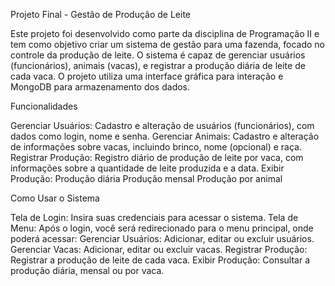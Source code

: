 Projeto Final - Gestão de Produção de Leite

Este projeto foi desenvolvido como parte da disciplina de Programação II e tem como objetivo criar um sistema de gestão para uma fazenda, focado no controle da produção de leite. O sistema é capaz de gerenciar usuários (funcionários), animais (vacas), e registrar a produção diária de leite de cada vaca. O projeto utiliza uma interface gráfica para interação e MongoDB para armazenamento dos dados.

Funcionalidades

Gerenciar Usuários: Cadastro e alteração de usuários (funcionários), com dados como login, nome e senha.
Gerenciar Animais: Cadastro e alteração de informações sobre vacas, incluindo brinco, nome (opcional) e raça.
Registrar Produção: Registro diário de produção de leite por vaca, com informações sobre a quantidade de leite produzida e a data.
Exibir Produção:
Produção diária
Produção mensal
Produção por animal

Como Usar o Sistema

Tela de Login: Insira suas credenciais para acessar o sistema.
Tela de Menu: Após o login, você será redirecionado para o menu principal, onde poderá acessar:
Gerenciar Usuários: Adicionar, editar ou excluir usuários.
Gerenciar Vacas: Adicionar, editar ou excluir vacas.
Registrar Produção: Registrar a produção de leite de cada vaca.
Exibir Produção: Consultar a produção diária, mensal ou por vaca.
